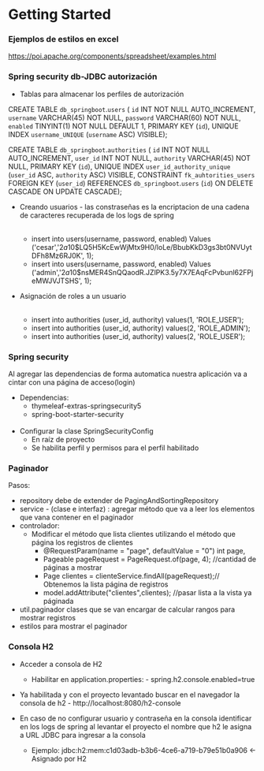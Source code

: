 # Getting Started

### Ejemplos de estilos en excel
https://poi.apache.org/components/spreadsheet/examples.html

### Spring security db-JDBC autorización

- Tablas para almacenar los perfiles de autorización

CREATE TABLE `db_springboot`.`users` (
  `id` INT NOT NULL AUTO_INCREMENT,
  `username` VARCHAR(45) NOT NULL,
  `password` VARCHAR(60) NOT NULL,
  `enabled` TINYINT(1) NOT NULL DEFAULT 1,
  PRIMARY KEY (`id`),
  UNIQUE INDEX `username_UNIQUE` (`username` ASC) VISIBLE);
  
CREATE TABLE `db_springboot`.`authorities` (
  `id` INT NOT NULL AUTO_INCREMENT,
  `user_id` INT NOT NULL,
  `authority` VARCHAR(45) NOT NULL,
  PRIMARY KEY (`id`),
  UNIQUE INDEX `user_id_authority_unique` (`user_id` ASC, `authority` ASC) VISIBLE,
  CONSTRAINT `fk_auhtorities_users`
    FOREIGN KEY (`user_id`)
    REFERENCES `db_springboot`.`users` (`id`)
    ON DELETE CASCADE
    ON UPDATE CASCADE);
    
 - Creando usuarios - las constraseñas es la encriptacion de una cadena de caracteres recuperada de los logs de spring <br/><br/>
 
    - insert into users(username, password, enabled) Values ('cesar','$2a$10$LQ5H5KcEwWjMtx9H0/loLe/BbubKkD3gs3bt0NVUytDFh8Mz6RJ0K', 1);
    - insert into users(username, password, enabled) Values ('admin','$2a$10$nsMER4SnQQaodR.JZlPK3.5y7X7EAqFcPvbunl62FPjeMWJVJTSHS', 1);  
    
- Asignación de roles a un usuario <br/><br/>    
    - insert into authorities (user_id, authority) values(1, 'ROLE_USER');
    - insert into authorities (user_id, authority) values(2, 'ROLE_ADMIN');
    - insert into authorities (user_id, authority) values(2, 'ROLE_USER');

### Spring security

Al agregar las dependencias de forma automatica nuestra aplicación va a cintar con una página de acceso(login)
* Dependencias:
    - thymeleaf-extras-springsecurity5
    - spring-boot-starter-security
    <br/>
* Configurar la clase SpringSecurityConfig
	- En raíz de proyecto
	- Se habilita perfil y permisos para el perfil habilitado
	
	
### Paginador 

Pasos:
  
* repository debe de extender de PagingAndSortingRepository
* service - (clase e interfaz) : agregar método que va a leer los elementos que vana contener en el paginador 
* controlador:
	- Modificar el método que lista clientes utilizando el método que página los registros de clientes
	    - @RequestParam(name = "page", defaultValue = "0") int page, 
	    - Pageable pageRequest = PageRequest.of(page, 4); //cantidad de páginas a mostrar
		- Page<Cliente> clientes = clienteService.findAll(pageRequest);// Obtenemos la lista página de registros
		- model.addAttribute("clientes",clientes); //pasar lista a la vista ya páginada 
* util.paginador clases que se van encargar de calcular rangos para mostrar registros 
* estilos para mostrar el paginador

### Consola H2

- Acceder a consola de H2
	- Habilitar en application.properties: 
			- spring.h2.console.enabled=true
- Ya habilitada y con el proyecto levantado buscar en el navegador la consola de h2
		- http://localhost:8080/h2-console

- En caso de no configurar usuario y contraseña en la consola identificar en los logs de spring al levantar el proyecto el nombre que h2 le asigna a URL JDBC para ingresar a la consola
	- Ejemplo: jdbc:h2:mem:c1d03adb-b3b6-4ce6-a719-b79e51b0a906 <- Asignado por H2
	
	

